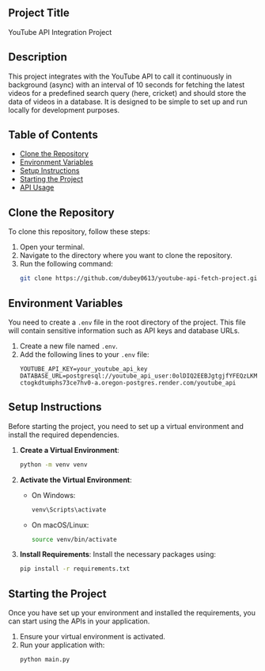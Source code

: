 ## Project Title
YouTube API Integration Project

## Description
This project integrates with the YouTube API to call it continuously in background (async) with an interval of 10 seconds for fetching the latest videos for a predefined search query (here, cricket) and should store the data of videos in a database. It is designed to be simple to set up and run locally for development purposes.

## Table of Contents
- [Clone the Repository](#clone-the-repository)
- [Environment Variables](#environment-variables)
- [Setup Instructions](#setup-instructions)
- [Starting the Project](#starting-the-project)
- [API Usage](#api-usage)

## Clone the Repository
To clone this repository, follow these steps:

1. Open your terminal.
2. Navigate to the directory where you want to clone the repository.
3. Run the following command:
   ```bash
   git clone https://github.com/dubey0613/youtube-api-fetch-project.git
   ```

## Environment Variables
You need to create a `.env` file in the root directory of the project. This file will contain sensitive information such as API keys and database URLs.

1. Create a new file named `.env`.
2. Add the following lines to your `.env` file:
   ```
   YOUTUBE_API_KEY=your_youtube_api_key
   DATABASE_URL=postgresql://youtube_api_user:0olDIQ2EEBJgtgjfYFEQzLKM15oppVeY@dpg-ctogkdtumphs73ce7hv0-a.oregon-postgres.render.com/youtube_api
   ```

## Setup Instructions
Before starting the project, you need to set up a virtual environment and install the required dependencies.

1. **Create a Virtual Environment**:
   ```bash
   python -m venv venv
   ```
2. **Activate the Virtual Environment**:
   - On Windows:
     ```bash
     venv\Scripts\activate
     ```
   - On macOS/Linux:
     ```bash
     source venv/bin/activate
     ```

3. **Install Requirements**:
   Install the necessary packages using:
   ```bash
   pip install -r requirements.txt
   ```

## Starting the Project
Once you have set up your environment and installed the requirements, you can start using the APIs in your application.

1. Ensure your virtual environment is activated.
2. Run your application with:
   ```bash
   python main.py
   ```